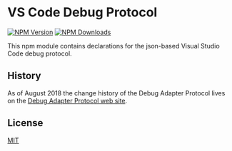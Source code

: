 # VS Code Debug Protocol

[![NPM Version](https://img.shields.io/npm/v/vscode-debugprotocol.svg)](https://npmjs.org/package/vscode-debugprotocol)
[![NPM Downloads](https://img.shields.io/npm/dm/vscode-debugprotocol.svg)](https://npmjs.org/package/vscode-debugprotocol)

This npm module contains declarations for the json-based Visual Studio Code debug protocol.

## History

As of August 2018 the change history of the Debug Adapter Protocol lives on the [Debug Adapter Protocol web site](https://microsoft.github.io/debug-adapter-protocol/changelog).


## License

[MIT](https://github.com/microsoft/vscode-languageserver-node/blob/master/License.txt)
